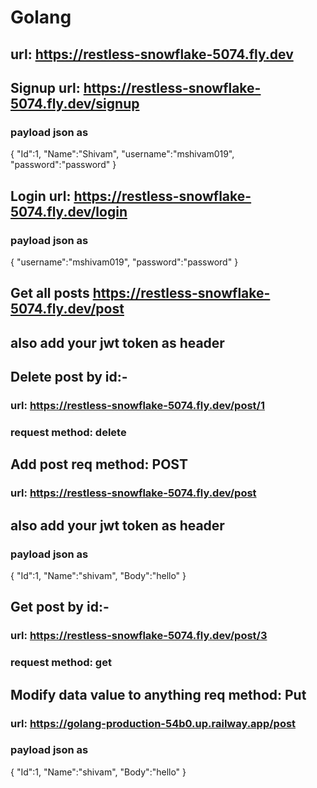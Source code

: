 # Golang

## url: https://restless-snowflake-5074.fly.dev

## Signup url: https://restless-snowflake-5074.fly.dev/signup
### payload json as
{
  "Id":1,
  "Name":"Shivam",
  "username":"mshivam019",
  "password":"password"
}

## Login url: https://restless-snowflake-5074.fly.dev/login
### payload json as
{
  "username":"mshivam019",
  "password":"password"
}

## Get all posts https://restless-snowflake-5074.fly.dev/post
## also add your jwt token as header

## Delete post by id:-
### url: https://restless-snowflake-5074.fly.dev/post/1
### request method: delete


## Add post req method: POST
### url: https://restless-snowflake-5074.fly.dev/post
## also add your jwt token as header
### payload json as
 {  "Id":1,
    "Name":"shivam",
    "Body":"hello" }



## Get post by id:-
### url: https://restless-snowflake-5074.fly.dev/post/3
### request method: get


## Modify data value to anything req method: Put
### url: https://golang-production-54b0.up.railway.app/post
### payload json as
 {  "Id":1,
    "Name":"shivam",
    "Body":"hello" }
